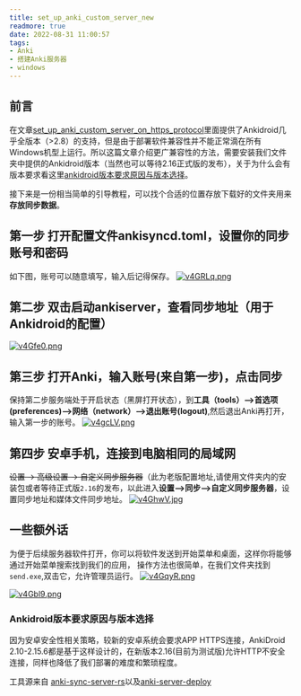 ```yaml
---
title: set_up_anki_custom_server_new
readmore: true
date: 2022-08-31 11:00:57
tags: 
- Anki
- 搭建Anki服务器
- windows
---
```

## 前言
在文章[set_up_anki_custom_server_on_https_protocol](https://dobefore.github.io/set_up_anki_custom_server_on_https_protocol/)里面提供了Ankidroid几乎全版本（>2.8）的支持，但是由于部署软件兼容性并不能正常滴在所有Windows机型上运行。所以这篇文章介绍更广兼容性的方法，需要安装我们文件夹中提供的Ankidroid版本（当然也可以等待2.16正式版的发布），关于为什么会有版本要求看这里[ankidroid版本要求原因与版本选择](#ankidroid版本要求原因与版本选择)。

接下来是一份相当简单的引导教程，可以找个合适的位置存放下载好的文件夹用来**存放同步数据**。

## 第一步  打开配置文件ankisyncd.toml，设置你的同步账号和密码
如下图，账号可以随意填写，输入后记得保存。
[![v4GRLq.png](https://s1.ax1x.com/2022/08/31/v4GRLq.png)](https://imgse.com/i/v4GRLq)

## 第二步 双击启动ankiserver，查看同步地址（用于Ankidroid的配置）
[![v4Gfe0.png](https://s1.ax1x.com/2022/08/31/v4Gfe0.png)](https://imgse.com/i/v4Gfe0)

## 第三步 打开Anki，输入账号(来自第一步)，点击同步
保持第二步服务端处于开启状态（黑屏打开状态），到**工具（tools）-->首选项(preferences)-->网络（network）-->退出账号(logout)**,然后退出Anki再打开，输入第一步的账号。
[![v4gcLV.png](https://s1.ax1x.com/2022/08/31/v4gcLV.png)](https://imgse.com/i/v4gcLV)

## 第四步 安卓手机，连接到电脑相同的局域网
~~设置 -> 高级设置 -> 自定义同步服务器~~（此为老版配置地址,请使用文件夹内的安装包或者等待正式版`2.16`的发布，以此进入**设置-->同步-->自定义同步服务器**，设置同步地址和媒体文件同步地址。
[![v4GhwV.jpg](https://s1.ax1x.com/2022/08/31/v4GhwV.jpg)](https://imgse.com/i/v4GhwV)

## 一些额外话
为便于后续服务器软件打开，你可以将软件发送到开始菜单和桌面，这样你将能够通过开始菜单搜索找到我们的应用，
操作方法也很简单，在我们文件夹找到`send.exe`,双击它，允许管理员运行。
[![v4GqyR.png](https://s1.ax1x.com/2022/08/31/v4GqyR.png)](https://imgse.com/i/v4GqyR)

[![v4Gbl9.png](https://s1.ax1x.com/2022/08/31/v4Gbl9.png)](https://imgse.com/i/v4Gbl9)



### Ankidroid版本要求原因与版本选择
因为安卓安全性相关策略，较新的安卓系统会要求APP HTTPS连接，AnkiDroid 2.10-2.15.6都是基于这样设计的，在新版本2.16(目前为测试版)允许HTTP不安全连接，同样也降低了我们部署的难度和繁琐程度。

工具源来自 [anki-sync-server-rs](https://github.com/ankicommunity/anki-sync-server-rs)以及[anki-server-deploy](https://github.com/dobefore/anki-server-deploy)